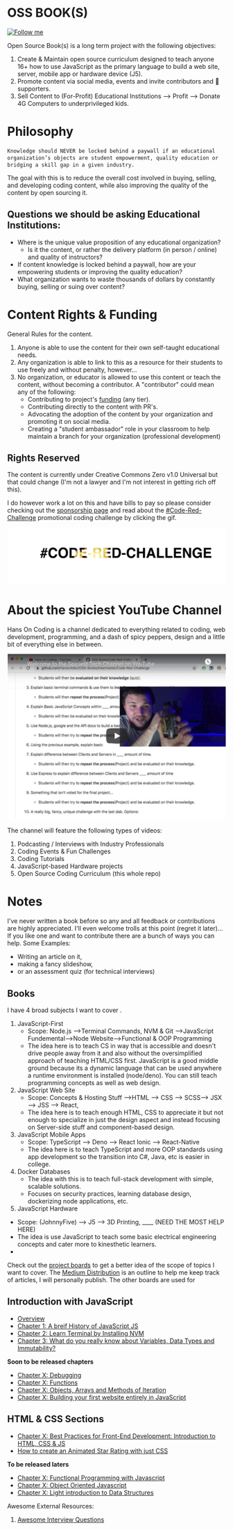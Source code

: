 # OSS BOOK(S)
[![Follow me](https://img.shields.io/twitter/follow/hansonconsult.svg?style=for-the-badge)](https://twitter.com/hansonconsult)

Open Source Book(s) is a long term project with the following objectives:
1. Create & Maintain open source curriculum designed to teach anyone 16+ how to use JavaScript as the primary language to build a web site, server, mobile app or hardware device (J5).
2. Promote content via social media, events and invite contributors and 🤞 supporters.
3. Sell Content to (For-Profit) Educational Institutions --> Profit --> Donate 4G Computers to underprivileged kids.

# Philosophy
```
Knowledge should NEVER be locked behind a paywall if an educational organization’s objects are student empowerment, quality education or bridging a skill gap in a given industry. 
```
The goal with this is to reduce the overall cost involved in buying, selling, and developing coding content, while also improving the quality of the content by open sourcing it.


## Questions we should be asking Educational Institutions:
* Where is the unique value proposition of any educational organization? 
  * Is it the content, or rather the delivery platform (in person / online) and quality of instructors?
* If content knowledge is locked behind a paywall, how are your empowering students or improving the quality education? 
* What organization wants to waste thousands of dollars by constantly buying, selling or suing over content? 


# Content Rights & Funding
General Rules for the content.
1. Anyone is able to use the content for their own self-taught educational needs.
2. Any organization is able to link to this as a resource for their students to use freely and without penalty, however...
3. No organization, or educator is allowed to use this content or teach the content, without becoming a contributor. A "contributor" could mean any of the following:
   - Contributing to project's [funding](https://github.com/sponsors/HansUXdev) (any tier).
   - Contributing directly to the content with PR's.
   - Advocating the adoption of the content by your organization and promoting it on social media.
   - Creating a "student ambassador" role in your classroom to help maintain a branch for your organization (professional development)
   
## Rights Reserved
The content is currently under Creative Commons Zero v1.0 Universal but that could change (I'm not a lawyer and I'm not interest in getting rich off this). 

I do however work a lot on this and have bills to pay so please consider checking out the [sponsorship page](https://github.com/sponsors/HansUXdev) and read about the [#Code-Red-Challenge](https://github.com/HansUXdev/OSS-Books/tree/master/Code-Red-Challenge) promotional coding challenge by clicking the gif.

[![Github Sponsorship](https://raw.githubusercontent.com/HansUXdev/OSS-Books/master/Code-Red-Challenge/CodeRed.gif)](https://github.com/HansUXdev/OSS-Books/tree/master/Code-Red-Challenge)

# About the spiciest YouTube Channel
Hans On Coding is a channel dedicated to everything related to coding, web development, programming, and a dash of spicy peppers, design and a little bit of everything else in between.

[![About YouTube Channel](./Marketing/YouTubeIntro.png)](https://www.youtube.com/watch?v=HN5OLOthkLg&t=1s)

The channel will feature the following types of videos:
1. Podcasting / Interviews with Industry Professionals
2. Coding Events & Fun Challenges 
3. Coding Tutorials
4. JavaScript-based Hardware projects
5. Open Source Coding Curriculum (this whole repo)

# Notes
I've never written a book before so any and all feedback or contributions are highly appreciated.
I'll even welcome trolls at this point (regret it later)...
If you like one and want to contribute there are a bunch of ways you can help. Some Examples:
* Writing an article on it, 
* making a fancy slideshow, 
* or an assessment quiz (for technical interviews)


## Books
I have 4 broad subjects I want to cover .
1. JavaScript-First
   - Scope: Node.js -->Terminal Commands, NVM & Git -->JavaScript Fundemental-->Node Website-->Functional & OOP Programming 
   - The idea here is to teach CS in way that is accessible and doesn't drive people away from it and also without the oversimplified approach of teaching HTML/CSS first. JavaScript is a good middle ground because its a dynamic language that can be used anywhere a runtime environment is installed (node/deno). You can still teach programming concepts as well as web design.
2. JavaScript Web Site 
   - Scope: Concepts & Hosting Stuff -->HTML --> CSS --> SCSS--> JSX --> JSS --> React, 
   - The idea here is to teach enough HTML, CSS to appreciate it but not enough to specialize in just the design aspect and instead focusing on  Server-side stuff and component-based design.
3. JavaScript Mobile Apps
   - Scope: TypeScript --> Deno --> React Ionic --> React-Native
   - The idea here is to teach TypeScript and more OOP standards using app development so the transition into C#, Java, etc is easier in college.
4. Docker Databases
   - The idea with this is to teach full-stack development with simple, scalable solutions.
   - Focuses on security practices, learning database design, dockerizing node applications, etc.
5. JavaScript Hardware 
  - Scope: (JohnnyFive) --> J5 --> 3D Printing, ____ (NEED THE MOST HELP HERE)
   - The idea is use JavaScript to teach some basic electrical engineering concepts and cater more to kinesthetic learners.
   - 
Check out the [project boards](https://github.com/HansUXdev/OSS-Books/projects) to get a better idea of the scope of topics I want to cover. The [Medium Distribution](https://github.com/HansUXdev/OSS-Books/projects/5) is an outline to help me keep track of articles, I will personally publish. The other boards are used for 




## Introduction with JavaScript
* [Overview](https://medium.com/@HansOnConsult/learn-how-to-code-in-2020-52bed38a2987?source=friends_link&sk=c486058e202a22900f6106a80c30c7b2)
* [Chapter 1: A breif History of JavaScript JS](https://medium.com/javascript-in-plain-english/a-brief-history-of-javascript-9289a4d344d2?source=friends_link&sk=e99b98fd76bf99dcc6fd1a85e60b4721)
* [Chapter 2: Learn Terminal by Installing NVM](https://medium.com/swlh/terminal-basics-and-installing-nvm-node-js-631cf9476ac4)
* [Chapter 3: What do you really know about Variables, Data Types and Immutability?](https://medium.com/javascript-in-plain-english/what-do-you-really-know-about-variables-data-types-and-immutability-in-javascript-1730835a9e87)

**Soon to be released chapters**
* [Chapter X: Debugging]()
* [Chapter X: Functions]()
* [Chapter X: Objects, Arrays and Methods of Iteration]()
* [Chapter X: Building your first website entirely in JavaScript]()

## HTML & CSS Sections
* [Chapter X: Best Practices for Front-End Development: Introduction to HTML, CSS & JS]()
* [How to create an Animated Star Rating with just CSS](https://medium.com/javascript-in-plain-english/how-to-create-an-animated-star-rating-with-just-css-4df50286ea4b?source=friends_link&sk=5184575c98b541f0bd1b920d607b2416)

**To be released laters**
* [Chapter X: Functional Programming with Javascript]()
* [Chapter X: Object Oriented Javascript]()
* [Chapter X: Light introduction to Data Structures]()



Awesome External Resources:
1. [Awesome Interview Questions](https://github.com/MaximAbramchuck/awesome-interview-questions)